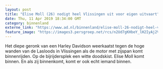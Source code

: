 ```yaml
---
layout: post
title: "Elise Moll (26) nodigt heel Vlissingen uit voor eigen uitvaart"
date: Thu, 11 Apr 2019 18:34:00 GMT
category: binnenland
externe_link: "https://www.ad.nl/binnenland/elise-moll-26-nodigt-heel-vlissingen-uit-voor-eigen-uitvaart~aa390b58/"
feature_image: "https://images3.persgroep.net/rcs/n2Ud7gKHbeY_lH2IyAj2VwleGCI/diocontent/145326956/_fitwidth/400/?appId=21791a8992982cd8da851550a453bd7f&quality=0.7"
---
```


Het diepe geronk van een Harley Davidson weerkaatst tegen de hoge wanden van de Lasloods in Vlissingen als de motor met zijspan komt binnenrijden. Op de bijrijdersplek een witte doodskist. Elise Moll komt binnen. En als zij binnenkomt, komt er ook echt iemand binnen.
